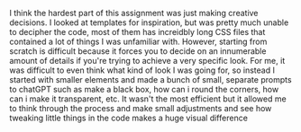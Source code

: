 I think the hardest part of this assignment was just making creative decisions. I looked at templates for inspiration, but was pretty much unable to decipher the code, most of them has increidbly long CSS files that contained a lot of things I was unfamiliar with. However, starting from scratch is difficult because it forces you to decide on an innumerable amount of details if you're trying to achieve a very specific look. For me, it was difficult to even think what kind of look I was going for, so instead I started with smaller elements and made a bunch of small, separate prompts to chatGPT such as make a black box, how can i round the corners, how can i make it transparent, etc. It wasn't the most efficient but it allowed me to think through the process and make small adjustments and see how tweaking little things in the code makes a huge visual difference